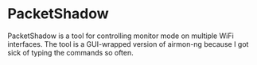 # PacketShadow
PacketShadow is a tool for controlling monitor mode on multiple WiFi interfaces. The tool is a GUI-wrapped version of airmon-ng because I got sick of typing the commands so often.
